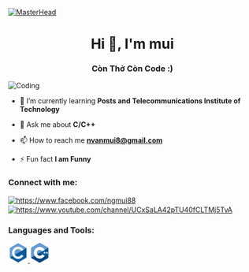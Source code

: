 [![MasterHead](https://nordiccoder.com/app/uploads/2020/04/2204-P1.png)](https://rishavchanda.io)
<h1 align="center">Hi 👋, I'm mui</h1>
<h3 align="center">Còn Thở Còn Code :)</h3>
<img align="left" alt="Coding" width="400" src="https://cdn.dribbble.com/users/1162077/screenshots/3848914/programmer.gif">


<p align="left"> <a href="https://twitter.com/" target="blank"><img src="https://img.shields.io/twitter/follow/?logo=twitter&style=for-the-badge" alt="" /></a> </p>

- 🌱 I’m currently learning **Posts and Telecommunications Institute of Technology**

- 💬 Ask me about **C/C++**

- 📫 How to reach me **nvanmui8@gmail.com**

- ⚡ Fun fact **I am Funny**

<h3 align="left">Connect with me:</h3>
<p align="left">
<a href="https://fb.com/https://www.facebook.com/ngmui88" target="blank"><img align="center" src="https://raw.githubusercontent.com/rahuldkjain/github-profile-readme-generator/master/src/images/icons/Social/facebook.svg" alt="https://www.facebook.com/ngmui88" height="30" width="40" /></a>
<a href="https://www.youtube.com/c/https://www.youtube.com/channel/ucxsala42ptu40fcltmj5tva" target="blank"><img align="center" src="https://raw.githubusercontent.com/rahuldkjain/github-profile-readme-generator/master/src/images/icons/Social/youtube.svg" alt="https://www.youtube.com/channel/UCxSaLA42pTU40fCLTMj5TvA" height="30" width="40" /></a>
</p>

<h3 align="left">Languages and Tools:</h3>
<p align="left"> <a href="https://www.cprogramming.com/" target="_blank" rel="noreferrer"> <img src="https://raw.githubusercontent.com/devicons/devicon/master/icons/c/c-original.svg" alt="c" width="40" height="40"/> </a> <a href="https://www.w3schools.com/cpp/" target="_blank" rel="noreferrer"> <img src="https://raw.githubusercontent.com/devicons/devicon/master/icons/cplusplus/cplusplus-original.svg" alt="cplusplus" width="40" height="40"/> </a> </p>


